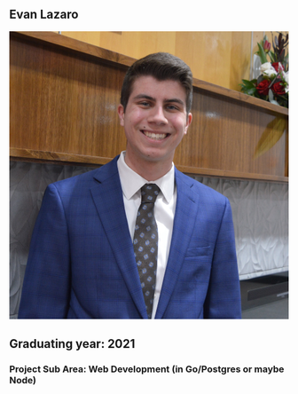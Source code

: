 ## Evan Lazaro

![Picture of me](/Resources/me.JPG)

## Graduating year: 2021
### Project Sub Area: Web Development (in Go/Postgres or maybe Node)
